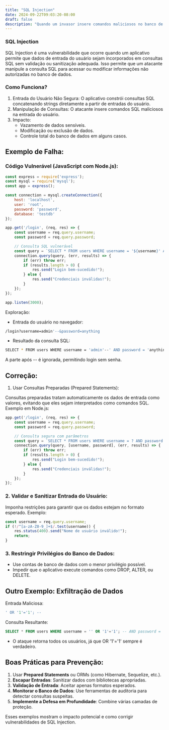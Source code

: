 ```yaml
---
title: "SQL Injection"
date: 2024-09-22T09:03:20-08:00
draft: false
description: "Quando um invasor insere comandos maliciosos no banco de dados por meio de entradas da aplicação."
---
```


### SQL Injection
SQL Injection é uma vulnerabilidade que ocorre quando um aplicativo permite que dados de entrada do usuário sejam incorporados em consultas SQL sem validação ou sanitização adequada. Isso permite que um atacante manipule a consulta SQL para acessar ou modificar informações não autorizadas no banco de dados.

### Como Funciona?

1. Entrada do Usuário Não Segura: O aplicativo constrói consultas SQL concatenando strings diretamente a partir de entradas do usuário.
2. Manipulação de Consultas: O atacante insere comandos SQL maliciosos na entrada do usuário.
3. Impacto:
    - Vazamento de dados sensíveis.
    - Modificação ou exclusão de dados.
    - Controle total do banco de dados em alguns casos.

## Exemplo de Falha:
### Código Vulnerável (JavaScript com Node.js):

```js
const express = require('express');
const mysql = require('mysql');
const app = express();

const connection = mysql.createConnection({
    host: 'localhost',
    user: 'root',
    password: 'password',
    database: 'testdb'
});

app.get('/login', (req, res) => {
    const username = req.query.username;
    const password = req.query.password;

    // Consulta SQL vulnerável
    const query = `SELECT * FROM users WHERE username = '${username}' AND password = '${password}'`;
    connection.query(query, (err, results) => {
        if (err) throw err;
        if (results.length > 0) {
            res.send("Login bem-sucedido!");
        } else {
            res.send("Credenciais inválidas!");
        }
    });
});

app.listen(3000);
```

Exploração:

- Entrada do usuário no navegador:
```bash
/login?username=admin'--&password=anything
```

- Resultado da consulta SQL:
```bash
SELECT * FROM users WHERE username = 'admin'--' AND password = 'anything';
```
A parte após -- é ignorada, permitindo login sem senha.

## Correção:

1. Usar Consultas Preparadas (Prepared Statements):

Consultas preparadas tratam automaticamente os dados de entrada como valores, evitando que eles sejam interpretados como comandos SQL.
Exemplo em Node.js:

```js
app.get('/login', (req, res) => {
    const username = req.query.username;
    const password = req.query.password;

    // Consulta segura com parâmetros
    const query = `SELECT * FROM users WHERE username = ? AND password = ?`;
    connection.query(query, [username, password], (err, results) => {
        if (err) throw err;
        if (results.length > 0) {
            res.send("Login bem-sucedido!");
        } else {
            res.send("Credenciais inválidas!");
        }
    });
});
```

### 2. Validar e Sanitizar Entrada do Usuário:

Imponha restrições para garantir que os dados estejam no formato esperado.
Exemplo:

```js
const username = req.query.username;
if (!/^[a-zA-Z0-9_]+$/.test(username)) {
    res.status(400).send("Nome de usuário inválido!");
    return;
}
```

### 3. Restringir Privilégios do Banco de Dados:

- Use contas de banco de dados com o menor privilégio possível.
- Impedir que o aplicativo execute comandos como DROP, ALTER, ou DELETE.

## Outro Exemplo: Exfiltração de Dados
Entrada Maliciosa:
```sql
' OR '1'='1'; --
```
Consulta Resultante:

```sql
SELECT * FROM users WHERE username = '' OR '1'='1'; -- AND password = '...';
```

- O ataque retorna todos os usuários, já que OR '1'='1' sempre é verdadeiro.

## Boas Práticas para Prevenção:

1. Usar **Prepared Statements** ou ORMs (como Hibernate, Sequelize, etc.).
2. **Escapar Entradas**: Sanitizar dados com bibliotecas apropriadas.
3. **Validação de Entrada**: Aceitar apenas formatos esperados.
4. **Monitorar o Banco de Dados**: Use ferramentas de auditoria para detectar consultas suspeitas.
5. **Implemente a Defesa em Profundidade**: Combine várias camadas de proteção.

Esses exemplos mostram o impacto potencial e como corrigir vulnerabilidades de SQL Injection.
